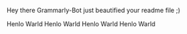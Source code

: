 Hey there Grammarly-Bot just beautified your readme file ;) 

Henlo Warld
Henlo Warld
Henlo Warld
Henlo Warld


